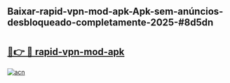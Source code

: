 ## Baixar-rapid-vpn-mod-apk-Apk-sem-anúncios-desbloqueado-completamente-2025-#8d5dn

# <h2><a href="https://ainizakaria.my?title=rapid-vpn-mod-apk&ref=20M">🔗👉 🔴 rapid-vpn-mod-apk</a></h2>

[![acn](https://github.com/user-attachments/assets/0f9c940e-d8b0-45ae-aac7-cd30a18b3e1c)](https://ainizakaria.my?title=rapid-vpn-mod-apk&ref=20M)

